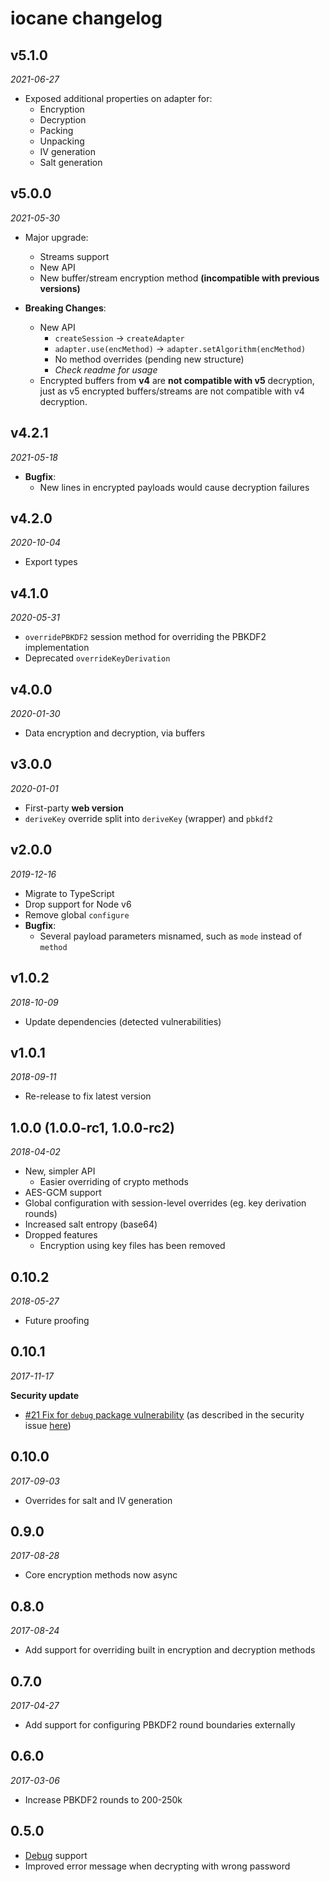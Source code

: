 # iocane changelog

## v5.1.0
_2021-06-27_

 * Exposed additional properties on adapter for:
   * Encryption
   * Decryption
   * Packing
   * Unpacking
   * IV generation
   * Salt generation

## v5.0.0
_2021-05-30_

 * Major upgrade:
   * Streams support
   * New API
   * New buffer/stream encryption method **(incompatible with previous versions)**

 * **Breaking Changes**:
   * New API
     * `createSession` -> `createAdapter`
     * `adapter.use(encMethod)` -> `adapter.setAlgorithm(encMethod)`
     * No method overrides (pending new structure)
     * _Check readme for usage_
   * Encrypted buffers from **v4** are **not compatible with v5** decryption, just as v5 encrypted buffers/streams are not compatible with v4 decryption.

## v4.2.1
_2021-05-18_

 * **Bugfix**:
   * New lines in encrypted payloads would cause decryption failures

## v4.2.0
_2020-10-04_

 * Export types

## v4.1.0
_2020-05-31_

 * `overridePBKDF2` session method for overriding the PBKDF2 implementation
 * Deprecated `overrideKeyDerivation`

## v4.0.0
_2020-01-30_

 * Data encryption and decryption, via buffers

## v3.0.0
_2020-01-01_

 * First-party **web version**
 * `deriveKey` override split into `deriveKey` (wrapper) and `pbkdf2`

## v2.0.0
_2019-12-16_

 * Migrate to TypeScript
 * Drop support for Node v6
 * Remove global `configure`
 * **Bugfix**:
   * Several payload parameters misnamed, such as `mode` instead of `method`

## v1.0.2
_2018-10-09_

 * Update dependencies (detected vulnerabilities)

## v1.0.1
_2018-09-11_

 * Re-release to fix latest version

## **1.0.0** (1.0.0-rc1, 1.0.0-rc2)
_2018-04-02_

 * New, simpler API
   * Easier overriding of crypto methods
 * AES-GCM support
 * Global configuration with session-level overrides (eg. key derivation rounds)
 * Increased salt entropy (base64)
 * Dropped features
   * Encryption using key files has been removed

## 0.10.2
_2018-05-27_

 * Future proofing

## 0.10.1
_2017-11-17_

**Security update**

 * [#21 Fix for `debug` package vulnerability](https://github.com/perry-mitchell/iocane/pull/21) (as described in the security issue [here](https://nodesecurity.io/advisories/534))

## 0.10.0
_2017-09-03_

 * Overrides for salt and IV generation

## 0.9.0
_2017-08-28_

 * Core encryption methods now async

## 0.8.0
_2017-08-24_

 * Add support for overriding built in encryption and decryption methods

## 0.7.0
_2017-04-27_

 * Add support for configuring PBKDF2 round boundaries externally

## 0.6.0
_2017-03-06_

 * Increase PBKDF2 rounds to 200-250k

## 0.5.0

 * [Debug](https://github.com/visionmedia/debug) support
 * Improved error message when decrypting with wrong password
